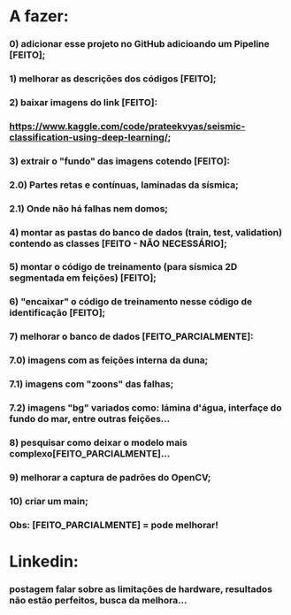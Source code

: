 # A fazer:

### 0) adicionar esse projeto no GitHub adicioando um Pipeline [FEITO];
### 1) melhorar as descrições dos códigos [FEITO];
### 2) baixar imagens do link [FEITO]: 
###    https://www.kaggle.com/code/prateekvyas/seismic-classification-using-deep-learning/;
### 3) extrair o "fundo" das imagens cotendo [FEITO]:
###    2.0) Partes retas e contínuas, laminadas da sísmica;
###    2.1) Onde não há falhas nem domos;
### 4) montar as pastas do banco de dados (train, test, validation) contendo as classes [FEITO - NÃO NECESSÁRIO];
### 5) montar o código de treinamento (para sísmica 2D segmentada em feições) [FEITO];
### 6) "encaixar" o código de treinamento nesse código de identificação [FEITO];
### 7) melhorar o banco de dados [FEITO_PARCIALMENTE]:
###    7.0) imagens com as feições interna da duna;
###    7.1) imagens com "zoons" das falhas;
###    7.2) imagens "bg" variados como: lámina d'água, interfaçe do fundo do mar, entre outras feições...
### 8) pesquisar como deixar o modelo mais complexo[FEITO_PARCIALMENTE]...
### 9) melhorar a captura de padrões do OpenCV;
### 10) criar um main;

### Obs: [FEITO_PARCIALMENTE] = pode melhorar!
# Linkedin:

### postagem falar sobre as limitações de hardware, resultados não estão perfeitos, busca da melhora...